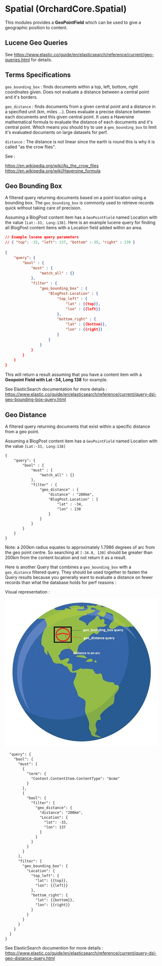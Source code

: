 # Spatial (OrchardCore.Spatial)

This modules provides a **GeoPointField** which can be used to give a geographic position to content.

## Lucene Geo Queries

See https://www.elastic.co/guide/en/elasticsearch/reference/current/geo-queries.html for details.

## Terms Specifications

`geo_bounding_box` : finds documents within a top, left, bottom, right coordinates given. Does not evaluate a distance between a central point and it's borders.

`geo_distance` : finds documents from a given central point and a distance in a specified unit (km, miles ...). Does evaluate a precise distance between each documents and this given central point. It uses a Haversine mathematical formula to evaluate the distance of each documents and it's central point. Which means you should try to use a `geo_bounding_box` to limit it's evaluated documents on large datasets for perf.

`distance` : The distance is not linear since the earth is round this is why it is called "as the crow flies".

See :

https://en.wikipedia.org/wiki/As_the_crow_flies
https://en.wikipedia.org/wiki/Haversine_formula

## Geo Bounding Box

A filtered query returning documents based on a point location using a bounding box. The `geo_bounding_box` is commonly used to retrieve records quick without taking care of precision.

Assuming a BlogPost content item has a `GeoPointField` named Location with the value `[Lat:-33, Long:138]`. Here is an example lucene query for finding all BlogPost content items with a Location field added within an area.

```json
// Example lucene query parameters
// { "top": -33, "left": 137, "bottom" :-35, "right" : 139 }

{
    "query": {
        "bool" : {
            "must" : {
                "match_all" : {}
            },
            "filter" : {
                "geo_bounding_box" : {
                    "BlogPost.Location" : {
                        "top_left" : {
                            "lat" : {{top}},
                            "lon" : {{left}}
                        },
                        "bottom_right" : {
                            "lat" : {{bottom}},
                            "lon" : {{right}}
                        }
                    }
                }
            }
        }
    }
}
```

This will return a result assuming that you have a content item with a **Geopoint Field with Lat -34, Long 138** for example.

See ElasticSearch documentation for more details : 
https://www.elastic.co/guide/en/elasticsearch/reference/current/query-dsl-geo-bounding-box-query.html

## Geo Distance

A filtered query returning documents that exist within a specific distance from a geo point.

Assuming a BlogPost content item has a `GeoPointField` named Location with the value `[Lat:-33, Long:138]`

```
{
    "query": {
        "bool" : {
            "must" : {
                "match_all" : {}
            },
            "filter" : {
                "geo_distance" : {
                    "distance" : "200km",
                    "BlogPost.Location" : {
                        "lat" : -34,
                        "lon" : 138
                    }
                }
            }
        }
    }
}

```

Note: a 200km radius equates to approximately 1.7986 degrees of arc from the geo point centre. So searching at `[-34.8, 138]` should be greater than 200km from the content location and not return it as a result.

Here is another Query that combines a `geo_bounding_box` with a `geo_distance` filtered query. They should be used together to fasten the Query results because you generally want to evaluate a distance on fewer records than what the database holds for perf reasons : 

Visual representation :

![lucene geo queries](images/lucene-geo-queries.jpg)

```json{
  "query": {
    "bool": {
      "must": [
        {
          "term": {
            "Content.ContentItem.ContentType": "Acme"
          }
        },
        {
          "bool": {
            "filter": {
              "geo_distance": {
                "distance": "200km",
                "Location": {
                  "lat": -33,
                  "lon": 137
                }
              }
            }
          }
        }
      ],
      "filter": {
        "geo_bounding_box": {
          "Location": {
            "top_left": {
              "lat": {{top}},
              "lon": {{left}}
            },
            "bottom_right": {
              "lat": {{bottom}},
              "lon": {{right}}
            }
          }
        }
      }
    }
  }
}

```

See ElasticSearch documention for more details : 
https://www.elastic.co/guide/en/elasticsearch/reference/current/query-dsl-geo-distance-query.html
